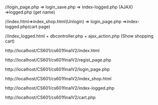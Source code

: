 


//login_page.php => login_save.php => index-logged.php (AJAX) =>logged.php (get name)

//index.html=>index_shop.html(Unlogin) => login_page.php =>index-logged.php(cart page)

//index_logged.html + dbcontroller.php + ajax_action.php (Show shopping cart) 



http://localhost/CS601/cs601finalV2/index.html

http://localhost/CS601/cs601finalV2/regist_page.php

http://localhost/CS601/cs601finalV2/login_page.php

http://localhost/CS601/cs601finalV2/index_shop.html

http://localhost/CS601/cs601finalV2/index-logged.php

http://localhost/CS601/cs601finalV2/cart.php
